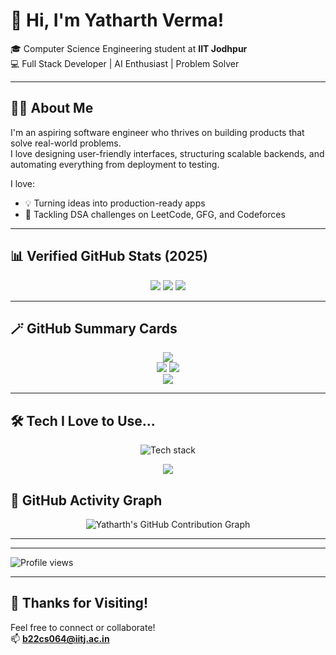 # 👋 Hi, I'm Yatharth Verma!

🎓 Computer Science Engineering student at **IIT Jodhpur**  
💻 Full Stack Developer | AI Enthusiast | Problem Solver

---

## 🙋‍♀️ About Me

I'm an aspiring software engineer who thrives on building products that solve real-world problems.  
I love designing user-friendly interfaces, structuring scalable backends, and automating everything from deployment to testing.


I love:
- 💡 Turning ideas into production-ready apps  
- 🧠 Tackling DSA challenges on LeetCode, GFG, and Codeforces

---


## 📊 Verified GitHub Stats (2025)

<p align="center">
  <img src="https://img.shields.io/badge/Merged%20PRs-58-blueviolet?style=for-the-badge&logo=gitbook&logoColor=white" />
  <img src="https://img.shields.io/badge/Total%20Contributions-509-brightgreen?style=for-the-badge&logo=github&logoColor=white" />
  <img src="https://img.shields.io/badge/Repositories%20Contributed%20To-8-ff69b4?style=for-the-badge&logo=github&logoColor=white" />
</p>

---

## 🪄 GitHub Summary Cards

<p align="center">
  <img src="https://github-profile-summary-cards.vercel.app/api/cards/profile-details?username=yatharth0512-iitj&theme=tokyonight" />
  <br/>
  <img src="https://github-profile-summary-cards.vercel.app/api/cards/repos-per-language?username=yatharth0512-iitj&theme=tokyonight" />
  <img src="https://github-profile-summary-cards.vercel.app/api/cards/most-commit-language?username=Ananya0104&theme=tokyonight" />
  <br/>
  <img src="https://github-profile-summary-cards.vercel.app/api/cards/productive-time?username=yatharth0512-iitj&theme=tokyonight&utcOffset=+5.5" />
</p>

---

## 🛠 Tech I Love to Use...

<p align="center">
  <img src="https://skillicons.dev/icons?i=c,cpp,go,aws,react,nextjs,dynamodb,js,ts,nodejs,html,css,figma,python&theme=light" alt="Tech stack" />
</p>
<p align="center">
  <img src="https://readme-typing-svg.demolab.com?font=Fira+Code&weight=500&size=24&pause=1000&color=FF69B4&center=true&vCenter=true&width=700&lines=I+love+building+with+Golang,+React+%26+AWS+Lambda;Designing+clean+UIs+with+Next.js,+Figma+%26+CSS;Solving+DSA+with+C%2B%2B+and+Python;Exploring+AI+%2F+RAG+%2F+LLMs;Debugging+%26+automating+everything!" />
</p>


## 🌸 GitHub Activity Graph

<p align="center">
  <img src="https://github-readme-activity-graph.vercel.app/graph?username=yatharth0512-iitj&bg_color=ffffff&color=000000&line=ff69b4&point=999999&area=true&area_color=ffe6f0&hide_border=true" alt="Yatharth's GitHub Contribution Graph" />
</p>

---


---

![Profile views](https://komarev.com/ghpvc/?username=yatharth0512-iitj&label=Profile%20Views&color=ff69b4&style=flat)

---

## 🙏 Thanks for Visiting!

Feel free to connect or collaborate!  
📫 **b22cs064@iitj.ac.in**
